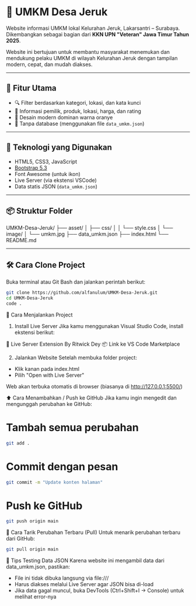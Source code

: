 # 🌾 UMKM Desa Jeruk

Website informasi UMKM lokal Kelurahan Jeruk, Lakarsantri – Surabaya.  
Dikembangkan sebagai bagian dari **KKN UPN "Veteran" Jawa Timur Tahun 2025**.

Website ini bertujuan untuk membantu masyarakat menemukan dan mendukung pelaku UMKM di wilayah Kelurahan Jeruk dengan tampilan modern, cepat, dan mudah diakses.

---

## 🎯 Fitur Utama

- 🔍 Filter berdasarkan kategori, lokasi, dan kata kunci
- 🧾 Informasi pemilik, produk, lokasi, harga, dan rating
- 🎨 Desain modern dominan warna oranye
- 💾 Tanpa database (menggunakan file `data_umkm.json`)

---

## 🧰 Teknologi yang Digunakan

- HTML5, CSS3, JavaScript
- [Bootstrap 5.3](https://getbootstrap.com/)
- Font Awesome (untuk ikon)
- Live Server (via ekstensi VSCode)
- Data statis JSON (`data_umkm.json`)

---

## 📦 Struktur Folder
UMKM-Desa-Jeruk/
├── asset/
│ ├── css/
│ │ └── style.css
│ └── image/
│ └── umkm.jpg
├── data_umkm.json
├── index.html
└── README.md

---

## 🛠️ Cara Clone Project

Buka terminal atau Git Bash dan jalankan perintah berikut:

```bash
git clone https://github.com/alfanulum/UMKM-Desa-Jeruk.git
cd UMKM-Desa-Jeruk
code .
```

🔧 Cara Menjalankan Project
1. Install Live Server
Jika kamu menggunakan Visual Studio Code, install ekstensi berikut:

🔌 Live Server Extension
By Ritwick Dey
📦 Link ke VS Code Marketplace

2. Jalankan Website
Setelah membuka folder project:
- Klik kanan pada index.html
- Pilih "Open with Live Server"

Web akan terbuka otomatis di browser (biasanya di http://127.0.0.1:5500/)

⬆️ Cara Menambahkan / Push ke GitHub
Jika kamu ingin mengedit dan mengunggah perubahan ke GitHub:

# Tambah semua perubahan
```bash
git add .
```

# Commit dengan pesan
```bash
git commit -m "Update konten halaman"
```
# Push ke GitHub
```bash
git push origin main
```

🔄 Cara Tarik Perubahan Terbaru (Pull)
Untuk menarik perubahan terbaru dari GitHub:
```bash
git pull origin main
```

🧪 Tips Testing Data JSON
Karena website ini mengambil data dari data_umkm.json, pastikan:
- File ini tidak dibuka langsung via file:///
- Harus diakses melalui Live Server agar JSON bisa di-load
- Jika data gagal muncul, buka DevTools (Ctrl+Shift+I → Console) untuk melihat error-nya
